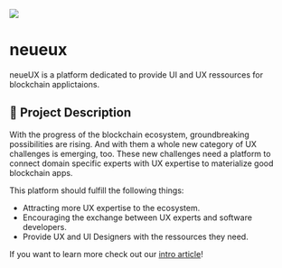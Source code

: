 ![](https://i.imgur.com/WuW4ykq.png)

# neueux
neueUX is a platform dedicated to provide UI and UX ressources for blockchain applictaions.

## 📄 Project Description

With the progress of the blockchain ecosystem, groundbreaking possibilities are rising. And with them a whole new category of UX challenges is emerging, too. These new challenges need a platform to connect domain specific experts with UX expertise to materialize good blockchain apps.


This platform should fulfill the following things:
* Attracting more UX expertise to the ecosystem.
* Encouraging the exchange between UX experts and software developers.
* Provide UX and UI Designers with the ressources they need.

If you want to learn more check out our [intro article](https://neueux.com/about)!
